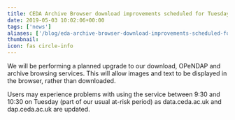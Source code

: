 ```yaml
---
title: CEDA Archive Browser download improvements scheduled for Tuesday 7th May
date: 2019-05-03 10:02:06+00:00
tags: ['news']
aliases: ['/blog/eda-archive-browser-download-improvements-scheduled-for-tuesday-7th-may']
thumbnail: 
icon: fas circle-info
---
```

We will be performing a planned upgrade to our download, OPeNDAP and archive browsing services. This will allow images and text to be displayed in the browser, rather than downloaded.


Users may experience problems with using the service between 9:30 and 10:30 on Tuesday (part of our usual at-risk period) as data.ceda.ac.uk and dap.ceda.ac.uk are updated.

